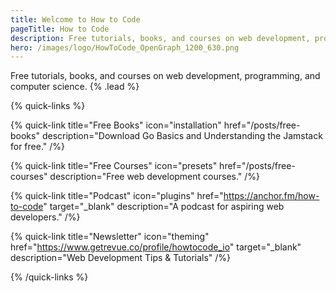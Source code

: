 ```yaml
---
title: Welcome to How to Code
pageTitle: How to Code
description: Free tutorials, books, and courses on web development, programming, and computer science.
hero: /images/logo/HowToCode_OpenGraph_1200_630.png
---
```


Free tutorials, books, and courses on web development, programming, and computer science. {% .lead %}

{% quick-links %}

{% quick-link title="Free Books" icon="installation" href="/posts/free-books" description="Download Go Basics and Understanding the Jamstack for free." /%}

{% quick-link title="Free Courses" icon="presets" href="/posts/free-courses" description="Free web development courses." /%}

{% quick-link title="Podcast" icon="plugins" href="https://anchor.fm/how-to-code" target="_blank" description="A podcast for aspiring web developers." /%}

{% quick-link title="Newsletter" icon="theming" href="https://www.getrevue.co/profile/howtocode_io" target="_blank" description="Web Development Tips & Tutorials" /%}

{% /quick-links %}
